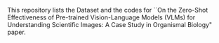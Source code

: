 This repository lists the Dataset and the codes for ``On the Zero-Shot Effectiveness of Pre-trained Vision-Language Models (VLMs) for Understanding Scientific Images: A Case Study in Organismal Biology" paper.
